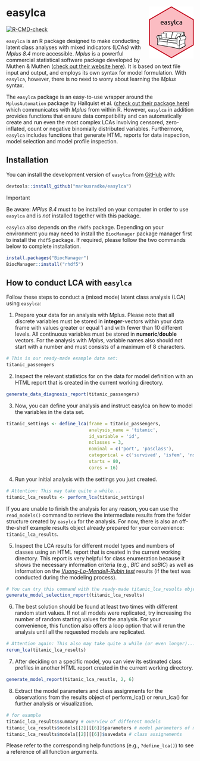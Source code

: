 # easylca <img src="man/figures/logo.png" align="right" height="139" alt="" />
<!-- badges: start -->
  [![R-CMD-check](https://github.com/markusradke/easylca/actions/workflows/R-CMD-check.yaml/badge.svg)](https://github.com/markusradke/easylca/actions/workflows/R-CMD-check.yaml)
<!-- badges: end -->

`easylca` is an R package designed to make conducting latent class analyses with mixed indicators (LCAs) with *Mplus 8.4* more accessible. *Mplus* is a powerful commercial statistical software package developed by Muthen & Muthen ([check out their website here](https://www.statmodel.com)). It is based on text file input and output, and employs its own syntax for model formulation. With `easylca`, however, there is no need to worry about learning the *Mplus* syntax.

The `easylca` package is an easy-to-use wrapper around the `MplusAutomation` package by Hallquist et al. ([check out their package here](https://cran.r-project.org/package=MplusAutomation)) which communicates with *Mplus* from within R. However, `easylca` in addition provides functions that ensure data compatibility and can automatically create and run even the most complex LCAs involving censored, zero-inflated, count or negative binomially distributed variables. Furthermore, `easylca` includes functions that generate HTML reports for data inspection, model selection and model profile inspection.

## Installation 

You can install the development version of `easylca` from [GitHub](https://github.com/) with:

``` r
devtools::install_github("markusradke/easylca")
```

> [!IMPORTANT]
> Be aware: *MPlus 8.4* must to be installed on your computer in order to use `easylca` and is *not* installed together with this package.


`easylca` also depends on the `rhdf5` package. Depending on your environment you may need to install the `BiocManager` package manager first to install the `rhdf5` package. If required, please follow the two commands below to complete installation. 

```r 
install.packages("BiocManager")
BiocManager::install("rhdf5")
```

## How to conduct LCA with `easylca`
Follow these steps to conduct a (mixed mode) latent class analysis (LCA) using `easylca`: 
1. Prepare your data for an analysis with Mplus. Please note that all discrete variables must be stored in **integer**-vectors within your data frame with values greater or equal 1 and with fewer than 10 different levels. All continuous variables must be stored in **numeric**/**double** vectors. For the analysis with *Mplus*, variable names also should not start with a number and must consists of a maximum of 8 characters.
```r
# This is our ready-made example data set:
titanic_passengers 
```

2. Inspect the relevant statistics for on the data for model definition with an HTML report that is created in the current working directory.
```r 
generate_data_diagnosis_report(titanic_passengers)
```

3. Now, you can define your analysis and instruct easylca on how to model the variables in the data set.
```r
titanic_settings <- define_lca(frame = titanic_passengers,
                               analysis_name = 'titanic',
                               id_variable = 'id',
                               nclasses = 3,
                               nominal = c('port', 'pasclass'),
                               categorical = c('survived', 'isfem', 'nsibsp', 'nparchi'),
                               starts = 80,
                               cores = 16)

```

4. Run your initial analysis with the settings you just created. 
```r
# Attention: This may take quite a while...
titanic_lca_results <- perform_lca(titanic_settings)
```

If you are unable to finish the analysis for any reason, you can use the `read_models()` command to retrieve the intermediate results from the folder structure created by `easylca` for the analysis. 
For now, there is also an off-the-shelf example results object already prepared for your convenience: `titanic_lca_results`.

5. Inspect the LCA results for different model types and numbers of classes using an HTML report that is created in the current working directory. This report is very helpful for class enumeration because it shows the necessary information criteria (e.g., *BIC* and *saBIC*) as well as information on the *[Vuong-Lo-Mendell-Rubin test](https://www.jstor.org/stable/2673445)* results (if the test was conducted during the modeling process).
```r
# You can try this command with the ready-made titanic_lca_results object from `easylca`
generate_model_selection_report(titanic_lca_results)
```

6.   The best solution should be found at least two times with different random start values. If not all models were replicated, try increasing the number of random starting values for the analysis. For your convenience, this function also offers a loop option that will rerun the analysis until all the requested models are replicated.
```r
# Attention again: This also may take quite a while (or even longer)...
rerun_lca(titanic_lca_results)
```

7. After deciding on a specific model, you can view its estimated class profiles in another HTML report created in the current working directory.
```r
generate_model_report(titanic_lca_resutls, 2, 6)
```


8. Extract the model parameters and class assignments for the observations from the results object of perform_lca() or rerun_lca() for further analysis or visualization.
```r
# for example
titanic_lca_results$summary # overview of different models
titanic_lca_results$models[[2]][[6]]$parameters # model parameters of model type 2, 6 classes
titanic_lca_results$models[[2]][[6]]$savedata # class assignements
```

Please refer to the corresponding help functions (e.g., `?define_lca()`) to see a reference of all function arguments.


